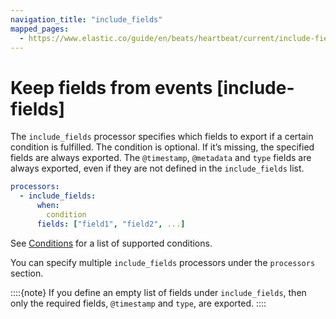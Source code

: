 ```yaml
---
navigation_title: "include_fields"
mapped_pages:
  - https://www.elastic.co/guide/en/beats/heartbeat/current/include-fields.html
---
```


# Keep fields from events [include-fields]


The `include_fields` processor specifies which fields to export if a certain condition is fulfilled. The condition is optional. If it’s missing, the specified fields are always exported. The `@timestamp`, `@metadata` and `type` fields are always exported, even if they are not defined in the `include_fields` list.

```yaml
processors:
  - include_fields:
      when:
        condition
      fields: ["field1", "field2", ...]
```

See [Conditions](/reference/heartbeat/defining-processors.md#conditions) for a list of supported conditions.

You can specify multiple `include_fields` processors under the `processors` section.

::::{note}
If you define an empty list of fields under `include_fields`, then only the required fields, `@timestamp` and `type`, are exported.
::::



